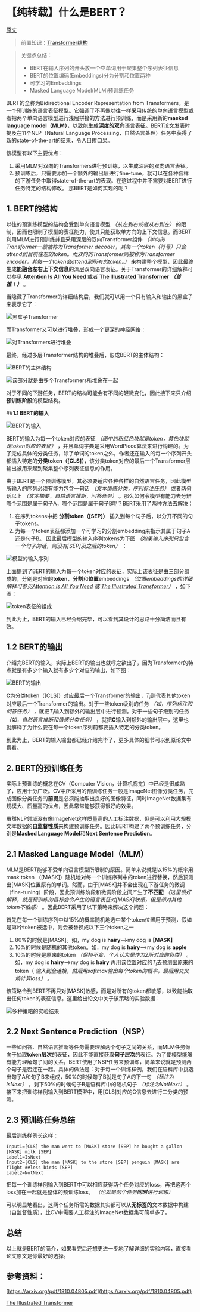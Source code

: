 # 【纯转载】什么是BERT？

[原文](https://zhuanlan.zhihu.com/p/98855346)

>前置知识：[Transformer结构](./transformer.md)

>关键点总结：
>* BERT在输入序列的开头放一个空单词用于聚集整个序列表征信息
>* BERT的位置编码(Embeddings)分为分割和位置两种
>* 可学习的Embeddings
>* Masked Language Model(MLM)预训练任务

BERT的全称为Bidirectional Encoder Representation from Transformers，是一个预训练的语言表征模型。它强调了不再像以往一样采用传统的单向语言模型或者把两个单向语言模型进行浅层拼接的方法进行预训练，而是采用新的**masked language model（MLM）**，以致能生成**深度的双向**语言表征。BERT论文发表时提及在11个NLP（Natural Language Processing，自然语言处理）任务中获得了新的state-of-the-art的结果，令人目瞪口呆。

该模型有以下主要优点：

1. 采用MLM对双向的Transformers进行预训练，以生成深层的双向语言表征。
2. 预训练后，只需要添加一个额外的输出层进行fine-tune，就可以在各种各样的下游任务中取得state-of-the-art的表现。在这过程中并不需要对BERT进行任务特定的结构修改。
那BERT是如何实现的呢？

## 1. BERT的结构

以往的预训练模型的结构会受到单向语言模型 *（从左到右或者从右到左）* 的限制，因而也限制了模型的表征能力，使其只能获取单方向的上下文信息。而BERT利用MLM进行预训练并且采用深层的双向Transformer组件 *（单向的Transformer一般被称为Transformer decoder，其每一个token（符号）只会attend到目前往左的token。而双向的Transformer则被称为Transformer encoder，其每一个token会attend到所有的token。）* 来构建整个模型，因此最终生成**能融合左右上下文信息**的深层双向语言表征。关于Transformer的详细解释可以参见 **[Attention Is All You Need](https://arxiv.org/abs/1706.03762)** 或者 **[The Illustrated Transformer](https://jalammar.github.io/illustrated-transformer/)** ***（首推！）*** 。

当隐藏了Transformer的详细结构后，我们就可以用一个只有输入和输出的黑盒子来表示它了：

![黑盒子Transformer](zhimg/v2-2f4e0469fbb15ab3791888e5eba66cb4_r.jpg)

而Transformer又可以进行堆叠，形成一个更深的神经网络：

![对Transformers进行堆叠](zhimg/v2-3206310dd24e189a0580f8ab38e07424_r.jpg)

最终，经过多层Transformer结构的堆叠后，形成BERT的主体结构：

![BERT的主体结构](https://pic3.zhimg.com/v2-f0618dc2c2f62bd8d71c2195947be1d6_r.jpg)

![该部分就是由多个Transformers所堆叠在一起](https://pic3.zhimg.com/v2-102728d6cf40fb22febd01d63dd1d7da_r.jpg)

对于不同的下游任务，BERT的结构可能会有不同的轻微变化，因此接下来只介绍**预训练阶段**的模型结构。

##**1.1 BERT的输入**

![BERT的输入](https://pic2.zhimg.com/v2-3d2a72e246eb12cf605726ce7b6fbf59_r.jpg)

BERT的输入为每一个token对应的表征 *（图中的粉红色块就是token，黄色块就是token对应的表征）* ，并且单词字典是采用WordPiece算法来进行构建的。为了完成具体的分类任务，除了单词的token之外，作者还在输入的每一个序列开头都插入特定的**分类token（[CLS]）**，该分类token对应的最后一个Transformer层输出被用来起到聚集整个序列表征信息的作用。

由于BERT是一个预训练模型，其必须要适应各种各样的自然语言任务，因此模型所输入的序列必须有能力包含一句话 *（文本情感分类，序列标注任务）* 或者两句话以上 *（文本摘要，自然语言推断，问答任务）* 。那么如何令模型有能力去分辨哪个范围是属于句子A，哪个范围是属于句子B呢？BERT采用了两种方法去解决：

1. 在序列tokens中把 **分割token（[SEP]）** 插入到每个句子后，以分开不同的句子tokens。
2. 为每一个token表征都添加一个可学习的分割embedding来指示其属于句子A还是句子B。
因此最后模型的输入序列tokens为下图 *（如果输入序列只包含一个句子的话，则没有[SEP]及之后的token）* ：

![模型的输入序列](zhimg/v2-a12ee6f717cc8312c43d140eb173def8_r.jpg)

上面提到了BERT的输入为每一个token对应的表征，实际上该表征是由三部分组成的，分别是对应的**token**，**分割**和**位置**embeddings *（位置embeddings的详细解释可参见[Attention Is All You Need](https://arxiv.org/abs/1706.03762) 或 [The Illustrated Transformer](https://jalammar.github.io/illustrated-transformer/)）* ，如下图：

![token表征的组成](zhimg/v2-ee823df66560850baa34128af76a6334_r.jpg)

到此为止，BERT的输入已经介绍完毕，可以看到其设计的思路十分简洁而且有效。

## 1.2 BERT的输出

介绍完BERT的输入，实际上BERT的输出也就呼之欲出了，因为Transformer的特点就是有多少个输入就有多少个对应的输出，如下图：

![BERT的输出](https://pic3.zhimg.com/v2-7e0666db23ec2c29358cc89e2f823a06_r.jpg)

**C**为分类token（[CLS]）对应最后一个Transformer的输出，$T_i$则代表其他token对应最后一个Transformer的输出。对于一些token级别的任务 *（如，序列标注和问答任务）* ，就把$T_i$输入到额外的输出层中进行预测。对于一些句子级别的任务 *（如，自然语言推断和情感分类任务）* ，就把**C**输入到额外的输出层中，这里也就解释了为什么要在每一个token序列前都要插入特定的分类token。

到此为止，BERT的输入输出都已经介绍完毕了，更多具体的细节可以到原论文中察看。

## 2. BERT的预训练任务

实际上预训练的概念在CV（Computer Vision，计算机视觉）中已经是很成熟了，应用十分广泛。CV中所采用的预训练任务一般是ImageNet图像分类任务，完成图像分类任务的**前提**是必须能抽取出良好的图像特征，同时ImageNet数据集有规模大、质量高的优点，因此常常能够获得很好的效果。

虽然NLP领域没有像ImageNet这样质量高的人工标注数据，但是可以利用大规模文本数据的**自监督性质**来构建预训练任务。因此BERT构建了两个预训练任务，分别是**Masked Language Model**和**Next Sentence Prediction**。

## 2.1 Masked Language Model（MLM）

MLM是BERT能够不受单向语言模型所限制的原因。简单来说就是以15%的概率用mask token （[MASK]）随机地对每一个训练序列中的token进行替换，然后预测出[MASK]位置原有的单词。然而，由于[MASK]并不会出现在下游任务的微调（fine-tuning）阶段，因此预训练阶段和微调阶段之间产生了**不匹配** *（这里很好解释，就是预训练的目标会令产生的语言表征对[MASK]敏感，但是却对其他token不敏感）* 。因此BERT采用了以下策略来解决这个问题：

首先在每一个训练序列中以15%的概率随机地选中某个token位置用于预测，假如是第i个token被选中，则会被替换成以下三个token之一

1. 80%的时候是[MASK]。如，my dog is **hairy**——>my dog is **[MASK]**
2. 10%的时候是随机的其他token。如，my dog is **hairy**——>my dog is **apple**
3. 10%的时候是原来的token *（保持不变，个人认为是作为2所对应的负类）* 。如，my dog is **hairy**——>my dog is **hairy**
再用该位置对应的$T_i$去预测出原来的token（ *输入到全连接，然后用softmax输出每个token的概率，最后用交叉熵计算loss）* 。

该策略令到BERT不再只对[MASK]敏感，而是对所有的token都敏感，以致能抽取出任何token的表征信息。这里给出论文中关于该策略的实验数据：

![多种策略的实验结果](https://pic3.zhimg.com/v2-c8167e6b04726abe4421667abd027c3e_r.jpg)

## 2.2 Next Sentence Prediction（NSP）

一些如问答、自然语言推断等任务需要理解两个句子之间的关系，而MLM任务倾向于抽取**token层次**的表征，因此不能直接获取**句子层次**的表征。为了使模型能够有能力理解句子间的关系，BERT使用了NSP任务来预训练，简单来说就是预测两个句子是否连在一起。具体的做法是：对于每一个训练样例，我们在语料库中挑选出句子A和句子B来组成，50%的时候句子B就是句子A的下一句 *（标注为IsNext）* ，剩下50%的时候句子B是语料库中的随机句子 *（标注为NotNext）* 。接下来把训练样例输入到BERT模型中，用[CLS]对应的C信息去进行二分类的预测。

## 2.3 预训练任务总结

最后训练样例长这样：

```
Input1=[CLS] the man went to [MASK] store [SEP] he bought a gallon [MASK] milk [SEP]
Label1=IsNext
Input2=[CLS] the man [MASK] to the store [SEP] penguin [MASK] are flight ##less birds [SEP]
Label2=NotNext
```
把每一个训练样例输入到BERT中可以相应获得两个任务对应的loss，再把这两个loss加在一起就是整体的预训练loss。 *（也就是两个任务**同时**进行训练）* 

可以明显地看出，这两个任务所需的数据其实都可以从**无标签的**文本数据中构建（自监督性质），比CV中需要人工标注的ImageNet数据集可简单多了。

## 总结

以上就是BERT的简介，如果看完后还想更进一步地了解详细的实验内容，直接看论文原文是你最好的选择。

## 参考资料：

[https://arxiv.org/pdf/1810.04805.pdf](https://arxiv.org/pdf/1810.04805.pdf)

[The Illustrated Transformer​](https://jalammar.github.io/illustrated-transformer/)
